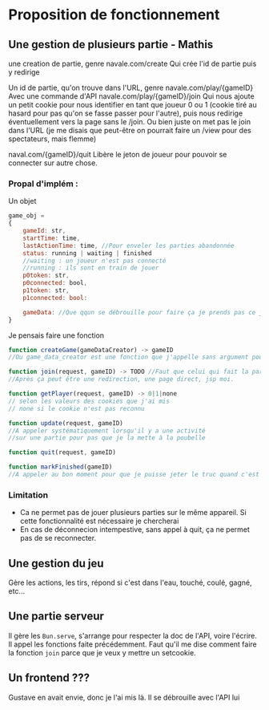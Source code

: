# Proposition de fonctionnement

## Une gestion de plusieurs partie - Mathis

une creation de partie, genre
navale.com/create
Qui crée l'id de partie puis y redirige

Un id de partie, qu'on trouve dans l'URL, genre
navale.com/play/{gameID}
Avec une commande d'API
navale.com/play/{gameID}/join
Qui nous ajoute un petit cookie pour nous identifier en tant que joueur 0 ou 1 (cookie tiré au hasard pour pas qu'on se fasse passer pour l'autre), puis nous redirige éventuellement vers la page sans le /join. Ou bien juste on met pas le join dans l'URL (je me disais que peut-être on pourrait faire un /view pour des spectateurs, mais flemme)

naval.com/{gameID}/quit
Libère le jeton de joueur pour pouvoir se connecter sur autre chose.


### Propal d'implém :
Un objet
```js
game_obj =
{
	gameId: str,
	startTime: time,
	lastActionTime: time, //Pour enveler les parties abandonnée
	status: running | waiting | finished
	//waiting : un joueur n'est pas connecté
	//running : ils sont en train de jouer
	p0token: str,
	p0connected: bool,
	p1token: str,
	p1connected: bool:

	gameData: //Que qqun se débrouille pour faire ça je prends pas ce job
}
```
Je pensais faire une fonction
```js
function createGame(gameDataCreator) -> gameID
//Ou game_data_creator est une fonction que j'appelle sans argument pour instancier gameData

function join(request, gameID) -> TODO //Faut que celui qui fait la partie serveur dessous me dise comment il veut faire parce que là le but est de faire un setcookie.
//Après ça peut être une redirection, une page direct, jsp moi.

function getPlayer(request, gameID) -> 0|1|none
// selon les valeurs des cookies que j'ai mis
// none si le cookie n'est pas reconnu

function update(request, gameID)
//A appeler systématiquement lorsqu'il y a une activité
//sur une partie pour pas que je la mette à la poubelle

function quit(request, gameID)

function markFinished(gameID)
//A appeler au bon moment pour que je puisse jeter le truc quand c'est fini.
```




### Limitation
* Ca ne permet pas de jouer plusieurs parties sur le même appareil. Si cette fonctionnalité est nécessaire je chercherai
* En cas de déconnecion intempestive, sans appel à quit, ça ne permet pas de se reconnecter.

## Une gestion du jeu
Gère les actions, les tirs, répond si c'est dans l'eau, touché, coulé, gagné, etc...

## Une partie serveur
Il gère les `Bun.serve`, s'arrange pour respecter la doc de l'API, voire l'écrire. Il appel les fonctions faite précédemment.
Faut qu'il me dise comment faire la fonction `join` parce que je veux y mettre un setcookie.

## Un frontend ???
Gustave en avait envie, donc je l'ai mis là.
Il se débrouille avec l'API lui
